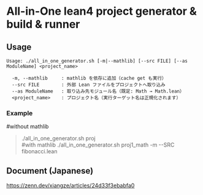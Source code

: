 # All-in-One lean4 project generator & build & runner

## Usage
```
Usage: ./all_in_one_generator.sh [-m|--mathlib] [--src FILE] [--as ModuleName] <project_name>

  -m, --mathlib     : mathlib を依存に追加（cache get も実行）
  --src FILE        : 外部 Lean ファイルをプロジェクトへ取り込み
  --as ModuleName   : 取り込み先モジュール名（既定: Math → Math.lean）
  <project_name>    : プロジェクト名（実行ターゲット名は正規化されます）

```
### Example
#without mathlib
> ./all_in_one_generator.sh proj  
#with mathlib
> ./all_in_one_generator.sh proj1_math -m  --SRC fibonacci.lean 

## Document (Japanese)
https://zenn.dev/xiangze/articles/24d33f3ebabfa0


